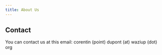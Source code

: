 ```yaml
---
title: About Us
---
```


## Contact
You can contact us at this email: corentin (point) dupont (at) waziup (dot) org
